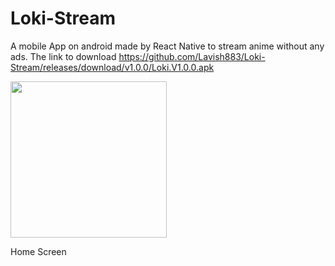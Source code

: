 # Loki-Stream
A mobile App on android made by React Native to stream anime without any ads. The link to download https://github.com/Lavish883/Loki-Stream/releases/download/v1.0.0/Loki.V1.0.0.apk


<img src="https://user-images.githubusercontent.com/70912602/116255885-aac95980-a740-11eb-92f2-dd108773f4f0.png" width="250"><p>Home Screen</p>
